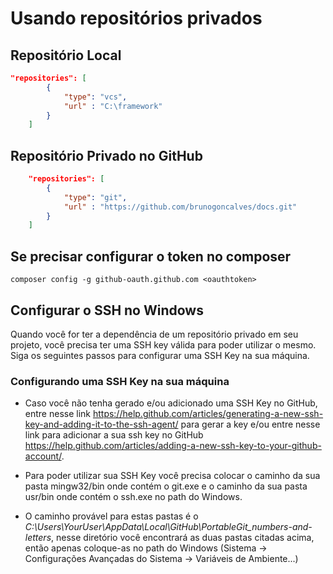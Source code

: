 # Usando repositórios privados

## Repositório Local

```json
"repositories": [
        {
            "type": "vcs",
            "url" : "C:\framework"
        }
    ]
```

## Repositório Privado no GitHub

```json
    "repositories": [
        {
            "type": "git",
            "url" : "https://github.com/brunogoncalves/docs.git"
        }
    ]
```

## Se precisar configurar o token no composer

    composer config -g github-oauth.github.com <oauthtoken>

## Configurar o SSH no Windows

Quando você for ter a dependência de um repositório privado em seu projeto, você precisa ter uma
SSH key válida para poder utilizar o mesmo. Siga os seguintes passos para configurar uma SSH Key na sua máquina.

### Configurando uma SSH Key na sua máquina

- Caso você não tenha gerado e/ou adicionado uma SSH Key no GitHub, entre nesse link https://help.github.com/articles/generating-a-new-ssh-key-and-adding-it-to-the-ssh-agent/ para gerar a key e/ou entre nesse link para adicionar a sua ssh key no GitHub https://help.github.com/articles/adding-a-new-ssh-key-to-your-github-account/.

- Para poder utilizar sua SSH Key você precisa colocar o caminho da sua pasta mingw32/bin onde contém o git.exe e o caminho da sua pasta usr/bin onde contém o ssh.exe no path do Windows.

- O caminho provável para estas pastas é o *C:\Users\YourUser\AppData\Local\GitHub\PortableGit_numbers-and-letters*, nesse diretório você encontrará as duas pastas citadas acima, então apenas coloque-as no path do Windows (Sistema -> Configurações Avançadas do Sistema -> Variáveis de Ambiente...)
